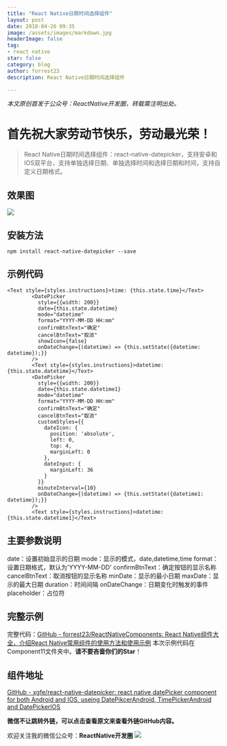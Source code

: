 ```yaml
---
title: "React Native日期时间选择组件"
layout: post
date: 2018-04-26 09:35
image: /assets/images/markdown.jpg
headerImage: false
tag:
- react native
star: false
category: blog
author: forrest23
description: React Native日期时间选择组件

---
```

*本文原创首发于公众号：ReactNative开发圈，转载需注明出处。*

# 首先祝大家劳动节快乐，劳动最光荣！
> React Native日期时间选择组件：react-native-datepicker，支持安卓和IOS双平台，支持单独选择日期、单独选择时间和选择日期和时间，支持自定义日期格式。  

## 效果图
![](http://pic.yupoo.com/forrest071/7c4b145f/cb633c17.gif)

## 安装方法
```
npm install react-native-datepicker --save
```

## 示例代码
```
<Text style={styles.instructions}>time: {this.state.time}</Text>
        <DatePicker
          style={{width: 200}}
          date={this.state.datetime}
          mode="datetime"
          format="YYYY-MM-DD HH:mm"
          confirmBtnText="确定"
          cancelBtnText="取消"
          showIcon={false}
          onDateChange={(datetime) => {this.setState({datetime: datetime});}}
        />
        <Text style={styles.instructions}>datetime: {this.state.datetime}</Text>
        <DatePicker
          style={{width: 200}}
          date={this.state.datetime1}
          mode="datetime"
          format="YYYY-MM-DD HH:mm"
          confirmBtnText="确定"
          cancelBtnText="取消"
          customStyles={{
            dateIcon: {
              position: 'absolute',
              left: 0,
              top: 4,
              marginLeft: 0
            },
            dateInput: {
              marginLeft: 36
            }
          }}
          minuteInterval={10}
          onDateChange={(datetime) => {this.setState({datetime1: datetime});}}
        />
        <Text style={styles.instructions}>datetime: {this.state.datetime1}</Text>
```

## 主要参数说明
date：设置初始显示的日期
mode：显示的模式，date,datetime,time
format：设置日期格式，默认为'YYYY-MM-DD'
confirmBtnText：确定按钮的显示名称
cancelBtnText：取消按钮的显示名称
minDate：显示的最小日期
maxDate：显示的最大日期
duration：时间间隔
onDateChange：日期变化时触发的事件
placeholder：占位符

## 完整示例
完整代码：[GitHub - forrest23/ReactNativeComponents: React Native组件大全，介绍React Native常用组件的使用方法和使用示例](https://github.com/forrest23/ReactNativeComponents)
本次示例代码在 Component11文件夹中。**请不要吝啬你们的Star**！

## 组件地址
[GitHub - xgfe/react-native-datepicker: react native datePicker component for both Android and IOS, useing DatePikcerAndroid, TimePickerAndroid and DatePickerIOS](https://github.com/xgfe/react-native-datepicker)

**微信不让跳转外链，可以点击查看原文来查看外链GitHub内容。**



欢迎关注我的微信公众号：**ReactNative开发圈**
![](http://pic.yupoo.com/forrest071/GXPy4uDg/small.jpg)